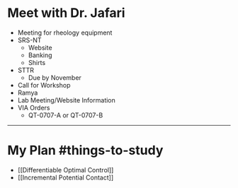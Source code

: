 # Meet with Dr. Jafari
- Meeting for rheology equipment
- SRS-NT
	- Website
	- Banking
	- Shirts
- STTR
	- Due by November
- Call for Workshop
- Ramya
- Lab Meeting/Website Information
- VIA Orders
	- QT-0707-A or QT-0707-B
---



# My Plan #things-to-study
- [[Differentiable Optimal Control]] 
- [[Incremental Potential Contact]]
